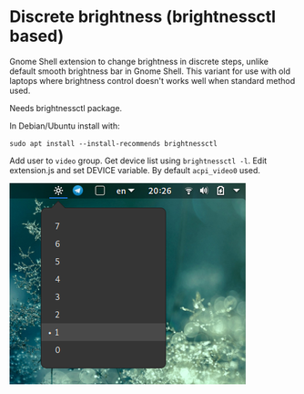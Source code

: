# Discrete brightness (brightnessctl based)

Gnome Shell extension to change brightness in discrete steps, unlike default smooth brightness bar in Gnome Shell. This variant for use with old laptops where brightness control doesn't works well when standard method used.

Needs brightnessctl package.

In Debian/Ubuntu install with:

    sudo apt install --install-recommends brightnessctl

Add user to `video` group.
Get device list using `brightnessctl -l`.
Edit extension.js and set DEVICE variable. By default `acpi_video0` used. 

![screenshot](screenshot.png?raw=true)

